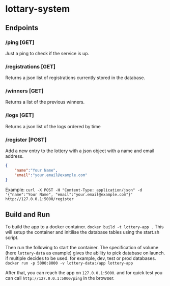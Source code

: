 # lottary-system

## Endpoints
### /ping [GET]
Just a ping to check if the service is up.

### /registrations [GET]
Returns a json list of registrations currently stored in the database.

### /winners [GET]
Returns a list of the previous winners.

### /logs [GET]
Returns a json list of the logs ordered by time

### /register [POST]
Add a new entry to the lottery with a json object with a name and email address.
```json
{
    "name":"Your Name", 
    "email":"your.email@example.com"
}
```
Example:
```curl -X POST -H "Content-Type: application/json" -d '{"name":"Your Name", "email":"your.email@example.com"}' http://127.0.0.1:5000/register```

## Build and Run

To build the app to a docker container.
```docker build -t lottery-app .```
This will setup the container and initilise the database tables using the start.sh script.

Then run the following to start the container. The specification of volume (here `lottery-data` as example) gives the ability to pick database on launch. if multiple decides to be used. for example, dev, test or prod databases.
```docker run -p 5000:8000 -v lottery-data:/app lottery-app```

After that, you can reach the app on `127.0.0.1:5000`. and for quick test you can call `http://127.0.0.1:5000/ping` in the browser.
